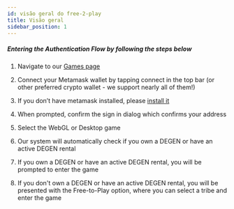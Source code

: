 ```yaml
---
id: visão geral do free-2-play
title: Visão geral
sidebar_position: 1
---
```


##### **Entering the Authentication Flow by following the steps below**

1. Navigate to our [Games page](https://niftyleague.com/games)

2. Connect your Metamask wallet by tapping connect in the top bar (or other preferred crypto wallet - we support nearly all of them!)

3. If you don’t have metamask installed, please [install it](https://metamask.io/)

4. When prompted, confirm the sign in dialog which confirms your address

5. Select the WebGL or Desktop game

6. Our system will automatically check if you own a DEGEN or have an active DEGEN rental

7. If you own a DEGEN or have an active DEGEN rental, you will be prompted to enter the game

8. If you don't own a DEGEN or have an active DEGEN rental, you will be presented with the Free-to-Play option, where you can select a tribe and enter the game
